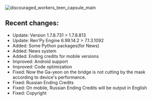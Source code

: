 ![discouraged_workers_teen_capsule_main](https://github.com/YGGDRASIL-STUDIO/Discouraged-Workers/tree/gh-pages/news/teen_capsule_main.webp)

##  Recent changes:
* Update: Version 1.7.8.731 > 1.7.8.813
* Update: Ren'Py Engine 6.99.14.2 > 7.1.3.1092
* Added: Some Python packages(for News)
* Added: News system
* Added: Ending credits for mobile versions
* Improved: Android support
* Improved: Code optimization
* Fixed: Now the Ga-yeon on the bridge is not cutting by the mask according to device's performance.
* Fixed: Russian Ending Credits
* Fixed: On mobile, Russian Ending Credits will be output in English
* Fixed: Copyright